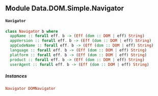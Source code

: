 ## Module Data.DOM.Simple.Navigator

#### `Navigator`

``` purescript
class Navigator b where
  appName :: forall eff. b -> (Eff (dom :: DOM | eff) String)
  appVersion :: forall eff. b -> (Eff (dom :: DOM | eff) String)
  appCodeName :: forall eff. b -> (Eff (dom :: DOM | eff) String)
  language :: forall eff. b -> (Eff (dom :: DOM | eff) String)
  platform :: forall eff. b -> (Eff (dom :: DOM | eff) String)
  product :: forall eff. b -> (Eff (dom :: DOM | eff) String)
  userAgent :: forall eff. b -> (Eff (dom :: DOM | eff) String)
```

##### Instances
``` purescript
Navigator DOMNavigator
```


